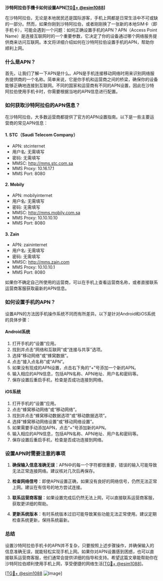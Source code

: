 **沙特阿拉伯手機卡如何设置APN[[TG💪+ @esim1088](https://t.me/s/esim1088)]**

在沙特阿拉伯，无论是本地居民还是国际游客，手机上网都是日常生活中不可或缺的一部分。然而，如果你刚到沙特阿拉伯，或者刚刚换了一张新的本地SIM卡（即手机卡），可能会遇到一个问题：如何正确设置手机的APN？APN（Access Point Name）是连接互联网时的一个重要参数，它决定了你的设备通过哪个网络服务提供商来访问互联网。本文将详细介绍如何在沙特阿拉伯设置手机的APN，帮助你顺利上网。

### 什么是APN？

首先，让我们了解一下APN是什么。APN是手机连接移动网络时用来识别网络服务提供商的一个名称。简单来说，它是你手机和运营商之间的桥梁，确保你的设备能够正确地连接到互联网。不同的国家和运营商有不同的APN设置，因此在沙特阿拉伯使用手机卡时，你需要根据当地的APN信息进行配置。

### 如何获取沙特阿拉伯的APN信息？

在沙特阿拉伯，大多数运营商都提供了官方的APN设置指南。以下是一些主要运营商的常见APN信息：

#### 1. STC（Saudi Telecom Company）
- APN: stcinternet
- 用户名: 无需填写
- 密码: 无需填写
- MMSC: http://mms.stc.com.sa
- MMS Proxy: 10.16.17.1
- MMS Port: 8080

#### 2. Mobily
- APN: mobilyinternet
- 用户名: 无需填写
- 密码: 无需填写
- MMSC: http://mms.mobily.com.sa
- MMS Proxy: 10.10.10.10
- MMS Port: 8080

#### 3. Zain
- APN: zaininternet
- 用户名: 无需填写
- 密码: 无需填写
- MMSC: http://mms.zain.com
- MMS Proxy: 10.10.10.1
- MMS Port: 8080

如果你不确定自己所使用的运营商，可以在手机上查看运营商名称，或者直接联系运营商客服获取最新的APN信息。

### 如何设置手机的APN？

设置APN的方法因手机操作系统不同而有所差异。以下是针对Android和iOS系统的具体步骤：

#### Android系统

1. 打开手机的“设置”应用。
2. 找到并点击“网络和互联网”或“连接与共享”选项。
3. 选择“移动网络”或“蜂窝数据”。
4. 点击“接入点名称”或“APN”。
5. 如果没有现成的APN设置，点击右下角的“+”号添加一个新的APN。
6. 输入相应的APN信息，包括APN名称、APN地址、用户名和密码等。
7. 保存设置后重启手机，检查是否成功连接到网络。

#### iOS系统

1. 打开手机的“设置”应用。
2. 点击“蜂窝移动网络”或“移动网络”。
3. 找到并点击“蜂窝移动数据选项”或“移动数据选项”。
4. 选择“蜂窝移动网络设置”或“移动网络设置”。
5. 如果需要手动添加APN，点击“+”号添加新的APN。
6. 输入相应的APN信息，包括APN名称、APN地址、用户名和密码等。
7. 保存设置后重启手机，检查是否成功连接到网络。

### 设置APN时需要注意的事项

1. **确保输入信息准确无误**：APN中的每一个字符都很重要，错误的输入可能导致无法正常连接网络。建议核对几次后再保存。
   
2. **检查网络信号**：即使APN设置正确，如果没有良好的网络信号，仍然无法正常上网。建议在有信号的地方尝试连接。

3. **联系运营商客服**：如果设置完成后仍然无法上网，可以直接联系运营商客服，获取更详细的帮助。

4. **更新系统版本**：有时系统版本过旧可能导致某些功能无法正常使用。建议定期检查系统更新，保持系统最新。

### 总结

设置沙特阿拉伯手机卡的APN并不复杂，只要按照上述步骤操作，并确保输入的信息准确无误，就能轻松实现手机上网。如果你对APN设置感到困惑，也可以直接联系运营商客服，他们通常会提供详细的指导和支持。希望这篇文章能帮助你在沙特阿拉伯顺利使用手机上网，享受便捷的网络生活[[TG💪+ @esim1088](https://t.me/s/esim1088)]。

[[TG💪+ @esim1088](https://t.me/s/esim1088) ![Image](https://i.postimg.cc/4NQfJmqS/Snipaste-2025-05-13-00-14-12.png)]